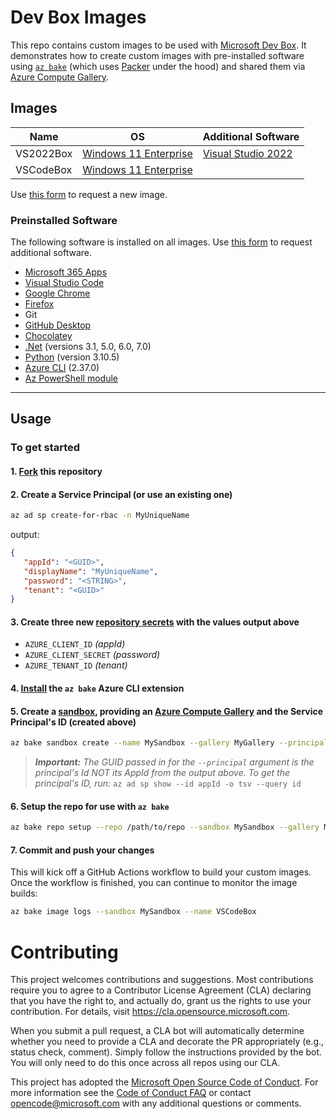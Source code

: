 # Dev Box Images

This repo contains custom images to be used with [Microsoft Dev Box](https://techcommunity.microsoft.com/t5/azure-developer-community-blog/introducing-microsoft-dev-box/ba-p/3412063).  It demonstrates how to create custom images with pre-installed software using [`az bake`][az-bake] (which uses [Packer](https://www.packer.io/) under the hood) and shared them via [Azure Compute Gallery][az-gallery].

## Images

| Name      | OS                             | Additional Software                                          |
| --------- | ------------------------------ | -------------------------------------------------------------|
| VS2022Box | [Windows 11 Enterprise][win11] | [Visual Studio 2022](https://visualstudio.microsoft.com/vs/) |
| VSCodeBox | [Windows 11 Enterprise][win11] |                                                              |

Use [this form](/../../issues/new?assignees=colbylwilliams&labels=image&template=request_image.yml&title=%5BImage%5D%3A+) to request a new image.

### Preinstalled Software

The following software is installed on all images. Use [this form](/../../issues/new?assignees=colbylwilliams&labels=software&template=request_software.yml&title=%5BSoftware%5D%3A+) to request additional software.

- [Microsoft 365 Apps](https://www.microsoft.com/en-us/microsoft-365/products-apps-services)
- [Visual Studio Code](https://code.visualstudio.com/)
- [Google Chrome](https://www.google.com/chrome/)
- [Firefox](https://www.mozilla.org/en-US/firefox/new/)
- Git
- [GitHub Desktop](https://desktop.github.com/)
- [Chocolatey](https://chocolatey.org/)
- [.Net](https://dotnet.microsoft.com/en-us/) (versions 3.1, 5.0, 6.0, 7.0)
- [Python](https://www.python.org/) (version 3.10.5)
- [Azure CLI](https://docs.microsoft.com/en-us/cli/azure/what-is-azure-cli) (2.37.0)
- [Az PowerShell module](https://docs.microsoft.com/en-us/powershell/azure/what-is-azure-powershell)

---

## Usage

### To get started

#### 1. [Fork][fork] this repository

#### 2. Create a Service Principal (or use an existing one)

```sh
az ad sp create-for-rbac -n MyUniqueName
```

output:

```json
{
   "appId": "<GUID>",
   "displayName": "MyUniqueName",
   "password": "<STRING>",
   "tenant": "<GUID>"
}
```

#### 3. Create three new [repository secrets][repo-secrets] with the values output above

- `AZURE_CLIENT_ID` _(appId)_
- `AZURE_CLIENT_SECRET` _(password)_
- `AZURE_TENANT_ID` _(tenant)_

#### 4. [Install][az-bake-install] the `az bake` Azure CLI extension

#### 5. Create a [sandbox][az-bake-sandbox], providing an [Azure Compute Gallery][az-gallery] and the Service Principal's ID (created above)

```sh
az bake sandbox create --name MySandbox --gallery MyGallery --principal 00000000-0000-0000-0000-000000000000
```

> _**Important:** The GUID passed in for the `--principal` argument is the principal's Id NOT its AppId from the output above. To get the principal's ID, run:_  `az ad sp show --id appId -o tsv --query id`

#### 6. Setup the repo for use with `az bake`

```sh
az bake repo setup --repo /path/to/repo --sandbox MySandbox --gallery MyGallery
```

#### 7. Commit and push your changes

This will kick off a GitHub Actions workflow to build your custom images.  Once the workflow is finished, you can continue to monitor the image builds:

```sh
az bake image logs --sandbox MySandbox --name VSCodeBox
```

# Contributing

This project welcomes contributions and suggestions.  Most contributions require you to agree to a
Contributor License Agreement (CLA) declaring that you have the right to, and actually do, grant us
the rights to use your contribution. For details, visit <https://cla.opensource.microsoft.com>.

When you submit a pull request, a CLA bot will automatically determine whether you need to provide
a CLA and decorate the PR appropriately (e.g., status check, comment). Simply follow the instructions
provided by the bot. You will only need to do this once across all repos using our CLA.

This project has adopted the [Microsoft Open Source Code of Conduct](https://opensource.microsoft.com/codeofconduct/).
For more information see the [Code of Conduct FAQ](https://opensource.microsoft.com/codeofconduct/faq/) or
contact [opencode@microsoft.com](mailto:opencode@microsoft.com) with any additional questions or comments.

[win11]:https://www.microsoft.com/en-us/microsoft-365/windows/windows-11-enterprise
[fork]:https://docs.github.com/en/get-started/quickstart/fork-a-repo
[az-gallery]:https://docs.microsoft.com/en-us/azure/virtual-machines/shared-image-galleries?tabs=azure-cli
[az-bake]:https://github.com/colbylwilliams/az-bake
[az-bake-install]:https://github.com/colbylwilliams/az-bake#install
[az-bake-sandbox]:https://github.com/colbylwilliams/az-bake#sandbox
[repo-secrets]:https://docs.github.com/en/actions/security-guides/encrypted-secrets#creating-encrypted-secrets-for-a-repository
